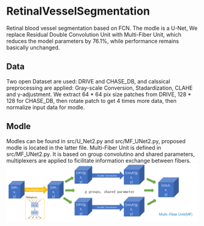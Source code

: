 # RetinalVesselSegmentation
  Retinal blood vessel segmentation based on FCN. 
  The modle is a U-Net, We replace Residual Double Convolution Unit with Multi-Fiber Unit, 
  which reduces the model parameters by 76.1%, while performance remains basically unchanged.
  
## Data
  Two open Dataset are used: DRIVE and CHASE_DB, and calssical preprocessing are applied: Gray-scale Conversion, Stadardization, CLAHE and γ-adjustment.
  We extract 64 * 64 pix size patches from DRIVE, 128 * 128 for CHASE_DB, then rotate patch to get 4 times more data, then normalize input data for modle.
  
## Modle
  Modles can be found in src/U_Net2.py and src/MF_UNet2.py, proposed modle is located in the latter file. 
  Multi-Fiber Unit is defined in src/MF_UNet2.py. 
  It is based on group convolutino and shared parameters, multiplexers are applied to ficilitate information exchange between fibers.
  ![Multi-Fiber Unit](https://github.com/mitseng/RetinalVesselSegmentation/blob/master/MFUnit.png)
